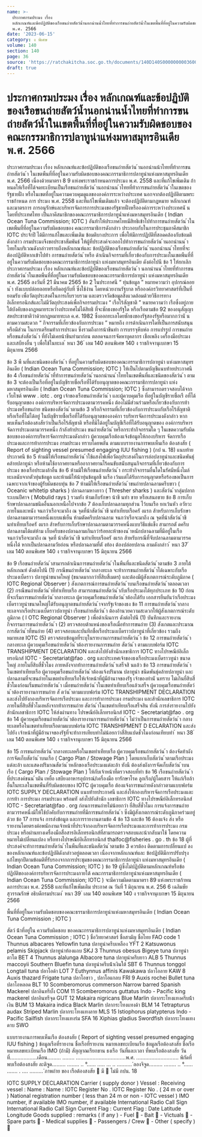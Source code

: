 ```yaml
---
name: >-
  ประกาศกรมประมง เรื่อง
  หลักเกณฑ์และข้อปฏิบัติของเรือขนถ่ายสัตว์น้ำนอกน่านน้ำไทยที่ทำการขนถ่ายสัตว์น้ำในเขตพื้นที่ที่อยู่ในความรับผิดชอบของคณะกรรมาธิการปลาทูน่าแห่งมหาสมุทรอินเดีย
  พ.ศ. 2566
date: '2023-06-15'
category: ง พิเศษ
volume: 140
section: 140
page: 36
source: 'https://ratchakitcha.soc.go.th/documents/140D140S0000000003600.pdf'
draft: true
---
```


# ประกาศกรมประมง เรื่อง หลักเกณฑ์และข้อปฏิบัติของเรือขนถ่ายสัตว์น้ำนอกน่านน้ำไทยที่ทำการขนถ่ายสัตว์น้ำในเขตพื้นที่ที่อยู่ในความรับผิดชอบของคณะกรรมาธิการปลาทูน่าแห่งมหาสมุทรอินเดีย พ.ศ. 2566

ประกาศกรมประมง เรื่อง หลักเกณฑ์และข้อปฏิบัติของเรือขนถ่ายสัตว์น ้านอกน่านน้าไทยที่ท้าการขนถ่ายสัตว์น ้า ในเขตพืนที่ที่อยู่ในความรับผิดชอบของคณะกรรมาธิการปลาทูน่าแห่งมหาสมุทรอินเดีย พ.ศ. 2566 เนื่องด้วยมาตรา 8 9 แห่งพระราชก้าหนดการประมง พ.ศ. 2558 และที่แก้ไขเพิ่มเติม ก้าหนดให้เรือที่ได้จดทะเบียนเป็นเรือขนถ่ายสัตว์น ้านอกน่านน ้าไทยที่ท้าการขนถ่ายสัตว์น ้าในเขตของรัฐชายฝั่ง หรือในเขตที่อยู่ในความควบคุมดูแลขององค์การระหว่างประเทศ นอกจากต้องปฏิบัติตามพระราชก้าหนด การ ประมง พ.ศ. 2558 และที่แก้ไขเพิ่มเติมแล้ว จะต้องปฏิบัติตามกฎหมาย หลักเกณฑ์ และมาตรการ การอนุรักษ์และบริหารจัดการการประมงของรัฐชายฝั่งหรือองค์การระหว่างประเทศนั น โดยที่ประเทศไทย เป็นภาคีสมาชิกของคณะกรรมาธิการปลาทูน่ำแห่งมหาสมุทรอินเดีย ( Indian Ocean Tuna Commission; IOTC ) อันท้าให้ประเทศไทยมีสิทธิเข้าไปท้าการขนถ่ายสัตว์น ้าในเขตพืนที่ที่อยู่ในความรับผิดชอบของ คณะกรรมาธิการดังกล่าว ประกอบกับในการประชุมภาคีสมาชิก IOTC ประจ้าปี ได้มีการแก้ไขและเพิ่มเติม ข้อมติบางประการ เพื่อให้มีการปฏิบัติที่สอดคล้องกับข้อมติดังกล่าว กรมประมงจึงขอประชาสัมพันธ์ ให้ผู้ที่ประสงค์จะออกไปท้าการขนถ่ายสัตว์น ้านอกน่านน ้าไทยในบริเวณดังกล่าวทราบถึงหลักเกณฑ์และ ข้อปฏิบัติของเรือขนถ่ายสัตว์น ้านอกน่านน ้าไทยที่จะต้องปฏิบัติหากเข้าไปท้า การขนถ่ายสัตว์น ้าหรือ ด้าเนินกิจกรรมที่เกี่ยวข้องกับการประมงในเขตพืนที่ที่อยู่ในความรับผิดชอบของคณะกรรมาธิการปลาทูน่า แห่งมหาสมุทรอินเดีย ดังต่อไปนี ข้อ 1 ให้ยกเลิกประกาศกรมประมง เรื่อง หลักเกณฑ์และข้อปฏิบัติของเรือขนถ่ายสัตว์น ้า นอกน่านน ้าไทยที่ท้าการขนถ่ายสัตว์น ้าในเขตพืนที่ที่อยู่ในความรับผิดชอบของคณะกรรมาธิการปลาทูน่า แห่งมหาสมุทรอินเดีย พ.ศ. 2565 ลงวันที่ 21 มีนาคม 2565 ข้อ 2 ในประกาศนี “ ทุ่นข้อมูล ” หมายความว่า อุปกรณ์ลอยน ้า ทังแบบปล่อยลอยหรือยึดอยู่กับที่ ซึ่งใช้งำน โดยหน่วยงานรัฐบาล หรือองค์กรวิทยาศาสตร์ที่เป็นที่ยอมรับ เพื่อวัตถุประสงค์ในการเก็บรวบรวม และตรวจวัดข้อมูลสิ่งแวดล้อมด้วยวิธีการทางอิเล็กทรอนิกส์และไม่มีวัตถุประสงค์เพื่อกิจกรรมประมง “ เรือไร้สัญชาติ ” หมายความว่า เรือซึ่งอยู่ภายใต้บังคับของกฎหมายระหว่ำงประเทศไม่ได้สิทธิ ที่จะชักธงของรัฐใด หรือเรือตามข้อ 92 ของอนุสัญญาสหประชาชาติว่าด้วยกฎหมายทะเล ค.ศ. 1982 ซึ่งออกทะเลโดยชักธงของรัฐสองรัฐหรือมากกว่านั นตามความสะดวก “ กิจกรรมที่เกี่ยวข้องกับการประมง ” หมายถึง การด้าเนินการใดที่เป็นการสนับสนุน หรือมีส่วน ในการเตรียมท้าการประมง ซึ่งรวมถึงการน้าขึนท่า การบรรจุหีบห่อ การแปรรูป การขนถ่ายหรือขนส่งสัตว์น ้า ที่ยังไม่เคยน้าขึนท่ามาก่อน ตลอดจนการจัดหาบุคลากร เชือเพลิง เครื่องมือประมง และเสบียงอื่น ๆ เพื่อใช้ในทะเล ้ หนา 36 ่ เลม 140 ตอนพิเศษ 140 ง ราชกิจจานุเบกษา 15 มิถุนายน 2566

ข้อ 3 พื นที่และชนิดของสัตว์น ้า ที่อยู่ในความรับผิดชอบของคณะกรรมาธิการปลาทูน่า แห่งมหาสมุทรอินเดีย ( Indian Ocean Tuna Commission; IOTC ) ให้เป็นไปตามบัญชีแนบท้ายประกาศนี ข้อ 4 เรือขนถ่ายสัตว์น ้าที่ท้าการขนถ่ายสัตว์น ้านอกน่านน ้าไทยในเขตพืนที่และชนิดของสัตว์น ้า ตามข้อ 3 จะต้องเป็นเรือที่อยู่ในบัญชีรายชื่อเรือที่ได้รับอนุญาตของคณะกรรมาธิการปลาทูน่า แห่งมหาสมุทรอินเดีย ( Indian Ocean Tuna Commission; IOTC ) ซึ่งสามารถตรวจสอบได้จากเว็บไซต์ www . iotc . org เจ้าของเรือขนถ่ายสัตว์น ้า และผู้ควบคุมเรือ ที่อยู่ในบัญชีรายชื่อเรื อที่ได้รับอนุญาตของ องค์การบริหารจัดการประมงตามวรรคหนึ่ง ต้องไม่มีส่วนร่วมหรือเกี่ยวข้องกับการท้าประมงหรือขนถ่าย ชนิดของสัตว์น ้าตามข้อ 3 หรือกิจกรรมที่เกี่ยวข้องกับการประมงกับเรือไร้สัญชาติหรือเรือที่ไม่ได้อยู่ ในบัญชีรายชื่อเรือที่ได้รับอนุญาตขององค์กา รบริหารจัดการประมงดังกล่าว หากพบเห็นเรือต้องสงสัยว่าเป็นเรือไร้สัญชาติ หรือที่มิได้อยู่ในบัญชีเรือที่ได้รับอนุญาตของ องค์การบริหารจัดการประมงตามวรรคหนึ่ง ก้าลังท้าประมง ขนถ่ายสัตว์น ้าหรือกระท้ากิจกรรมใด ๆ ในเขตความรับผิดชอบขององค์การบริหารจัดการประมงดังกล่าว ผู้ควบคุมเรือต้องแจ้งข้อมูลให้กองบริหาร จัดการเรือประมงและการท้าการประมง กรมประมง ทราบโดยพลัน ตามแบบรายงานการพบเห็นเรือ ต้องสงสัย ( Report of sighting vessel presumed engaging IUU fishing ) (กป น. 18) แนบท้ายประกาศนี ข้อ 5 ห้ามมิให้เรือขนถ่ายสัตว์น ้าใช้แสงไฟเพื่อวัตถุประสงค์ในการล่อปลาทูน่าและชนิดพันธุ์ คล้ายปลาทูน่า หรือห้ามใช้อากาศยานหรืออากาศยานไร้คนขับสนับสนุนกิจกรรมที่เกี่ยวข้องกับการประมง ของเรือประมงล้าอื่น ข้อ 6 ห้ามมิให้เรือขนถ่ายสัตว์น ้า กระท้ากิจกรรมอื่นใดในรัศมีหนึ่งไมล์ทะเลนับจากตัวทุ่นข้อมูล และห้ามมิให้น้าทุ่นข้อมูลขึ นเรือ เว้นแต่ได้รับการอนุญาตหรือร้องขอเป็นการเฉพาะจากเจ้าของผู้รับผิดชอบทุ่น ข้อ 7 ห้ามมิให้เรือขนถ่ายสัตว์น ้าขนถ่ายปลาฉลามครีบขาว ( Oceanic whitetip sharks ) ปลาฉลามหางยาว ( Thresher sharks ) และสัตว์น ้ากลุ่มปลากระเบนปีศาจ ( Mobulid rays ) รวมทัง ห้ามเก็บรักษา น้าขึ นท่า ขาย หรือเสนอขาย ข้อ 8 การเก็บรักษาปลาฉลามชนิดอื่นนอกเหนือไปจากข้อ 7 ต้องเก็บปลาฉลามทุกส่วน ไว้บนเรือ ยกเว้นหัว อวัยวะภายในและหนัง จนกว่าเรือจะมาถึง ณ จุดที่น้าสัตว์น ้าขึ นท่าเทียบเรือครั งแรก ส้าหรับการเก็บรักษาปลาฉลามตามวรรคหนึ่งแบบแช่เย็น ห้ามตัดครีบปลาฉลาม จนกว่าเรือจะมาถึง ณ จุดที่น้าสัตว์น ้าขึ นท่าเทียบเรือครั งแรก ส้าหรับการเก็บรักษาปลาฉลามตามวรรคหนึ่งแบบวิธีแช่แข็ง สามารถตั ดครีบปลาฉลามได้แต่ห้าม เก็บครีบของปลาฉลามเกินกว่าร้อยละห้าของน ้าหนักปลาฉลามที่มีอยู่ในเรือ จนกว่าเรือจะมาถึง ณ จุดที่ น้าสัตว์น ้าขึ นท่าเทียบเรือครั งแรก ส้าหรับกรณีที่จับปลาฉลามตามวรรคหนึ่งได้ หากเป็นปลาฉลามวัยอ่อน หรือปลาฉลามที่ตั งท้อง ต้องปล่อยปลาฉ ลามดังกล่าว ้ หนา 37 ่ เลม 140 ตอนพิเศษ 140 ง ราชกิจจานุเบกษา 15 มิถุนายน 2566

ข้อ 9 เรือขนถ่ายสัตว์น ้าสามารถด้าเนินการขนถ่ายสัตว์น ้าในพืนที่และชนิดสัตว์น ้าตามข้อ 3 ภายใต้หลักเกณฑ์ ดังต่อไปนี (1) กรณีขนถ่ายสัตว์น ้ากลางทะเล จะท้าการขนถ่ายสัตว์น ้าได้เฉพาะกับเรือประมงเบ็ดราว ปลาทูน่าขนาดใหญ่ (ขนาดมากกว่ายี่สิบสี่เมตร) และต้องมีผู้สังเกตการณ์ระดับภูมิภาค ( IOTC Regional Observer ) สังเกตการณ์การขนถ่ายสัตว์น ้าบนเรือขนถ่ายสัตว์น ้าตลอดเวลา (2) กรณีขนถ่ายสัตว์น ้าที่ท่าเทียบเรือ สามารถขนถ่ายสัตว์น ้ากับเรือประมงได้ทุกประเภท ข้อ 10 ก่อนที่จะเริ่มการขนถ่ายสัตว์น ้ากลางทะเล ผู้ควบคุมเรือขนถ่ายสัตว์น ้าต้องได้รับ เอกสารยืนยันว่าเรือประมงเบ็ดราวทูน่าขนาดใหญ่ได้รับอนุญาตขนถ่ายสัตว์น ้าจากรัฐเจ้าของธง ข้อ 11 การขนถ่ายสัตว์น ้ากลางทะเลจากเรือประมงเบ็ดราวปลาทูน่า เรือขนถ่ายสัตว์น ้า ต้องอ้านวยความสะดวกให้ผู้สังเกตการณ์ระดับภูมิภาค ( I OTC Regional Observer ) เพื่อด้าเนินการ ดังต่อไปนี (1) บันทึกและรายงานกิจกรรมการขนถ่ายสัตว์น ้า (2) ตรวจสอบต้าแหน่งของเรือเมื่อท้าการขนถ่าย (3) สังเกตและประมาณการสัตว์น ้าที่ขนถ่าย (4) ตรวจสอบและบันทึกชื่อเรือประมงเบ็ดราวปลาทูน่าที่เกี่ยวข้อง รวมถึงหมายเลข IOTC (5) ตรวจสอบข้อมูลที่ระบุในรายงานการขนถ่ายสัตว์น ้า ข้อ 12 การขนถ่ายสัตว์น ้ากลางทะเล ผู้ควบคุมเรือขนถ่ายสัตว์น ้าต้องรายงานการขนถ่าย สัตว์น ้า ตามแบบฟอร์ม IOTC TRANSHIPMENT DECLARATION และส่งไปยังส้านักเลขาธิการ IOTC ทางไปรษณีย์อิเล็ก ทรอนิกส์ IOTC - Secretariat@fao . org และประเทศเจ้าของธงเรือประมงเบ็ดราวทูน่า ขนาดใหญ่ ภายในยี่สิบสี่ชั่วโมง ภายหลังจากท้าการขนถ่ายสัตว์น ้าเสร็จสิ นแล้ว ข้อ 13 การขนถ่ายสัตว์น ้าในเขตท่าเทียบเรือ ผู้ควบคุมเรือขนถ่ายสัตว์น ้าต้องแจ้งปริมาณ ปลาทูน่า ชนิดพันธุ์คล้ายปลาทูน่า และปลาฉลามที่จะขนถ่ายในเขตท่าเทียบเรือให้เจ้าหน้าที่ผู้มีอ้านาจของรัฐ เจ้าของท่านั นทราบ ไม่เกินยี่สิบสี่ชั่วโมงก่อนเริ่มขนถ่ายสัตว์น ้า เมื่อขนถ่ายสัตว์น ้าในเขตท่าเทียบเรือแล้วเสร็จ ผู้ควบคุมเรือขนถ่ายสัตว์น ้าต้องรายงานการขนถ่าย สั ตว์น ้าตามแบบฟอร์ม IOTC TRANSHIPMENT DECLARATION และส่งไปยังกองบริหารจัดการเรือประมง และการท้าการประมง กรมประมง และส้านักเลขาธิการ IOTC ภายในยี่สิบสี่ชั่วโมงหลังจากท้าการขนถ่าย สัตว์น ้าในเขตท่าเทียบเรือเสร็จสิน ทังนี การส่งรายงานไปยังส้านักเลขาธิการ IOTC ให้ส่งผ่านทาง ไปรษณีย์อิเล็กทรอนิกส์ IOTC - Secretariat@fao . org ข้อ 14 ผู้ควบคุมเรือขนถ่ายสัตว์น ้าต้องรายงานการขนถ่ายสัตว์น ้า ไม่ว่าเป็นการขนถ่ายสัตว์น ้า กลางทะเลหรือในเขตท่าเทียบเรือตามแบบฟอร์ม IOTC TRANSHIPMENT D ECLARATION และส่งไปยัง เจ้าหน้าที่ผู้มีอ้านาจของรัฐที่จะท้าการเทียบท่าไม่น้อยกว่าสี่สิบแปดชั่วโมงก่อนเทียบท่า ้ หนา 38 ่ เลม 140 ตอนพิเศษ 140 ง ราชกิจจานุเบกษา 15 มิถุนายน 2566

ข้อ 15 การขนถ่ายสัตว์น ้ากลางทะเลหรือในเขตท่าเทียบเรือ ผู้ควบคุมเรือขนถ่ายสัตว์น ้า ต้องจัดท้าผังการจัดเก็บสัตว์น ้าบนเรือ ( Cargo Plan / Stowage Plan ) โดยแยกเก็บสัตว์น ้าตามเรือประมง แต่ละล้า และแสดงปริมาณสัตว์น ้าหลักของเรือประมงแต่ละล้า ทังนี ต้องส่งผังการจัดเก็บสัตว์น ้าบนเรือ ( Cargo Plan / Stowage Plan ) ให้กับเจ้าหน้าที่ตรวจสอบที่ท่า ข้อ 16 เรือขนถ่ายสัตว์น ้าที่ประสงค์ขนน ้ามัน เหยื่อ เสบียงอาหารอุปกรณ์/เครื่องมือ ยารักษาโรค ลูกเรือ/ผู้โดยสาร ให้แก่เรือล้าอื่นในทะเลในเขตพืนที่รับผิดชอบของ IOTC ผู้ควบคุมเรือ ต้องแจ้งการขนถ่ายดังกล่าวตามแบบฟอร์ม IOTC SUPPLY DECLARATION แนบท้ายประกาศนี และส่งให้กองบริหารจัดการเรือประมงและการท้า การประมง กรมประมง พร้อมทั งส่งไปยังส้านัก เลขาธิการ IOTC ทางไปรษณีย์อิเล็กทรอนิกส์ IOTC - Secretariat@fao . org ก่อนการขนถ่ายไม่น้อยกว่า ยี่สิบสี่ชั่วโมง การแจ้งการขนถ่ายตามวรรคหนึ่งมิให้ใช้บังคับกับการขนถ่ายที่มีการขนถ่ายสัตว์น ้า ซึ่งมีผู้สังเกตการณ์ระดับภูมิภาคร่วมอยู่ด้วย ข้อ 17 การแจ้ง การส่งข้อมูล และการรายงานตามข้อ 4 ข้อ 13 และข้อ 16 ต้องแจ้ง ส่ง หรือรายงานโดยตรงต่อพนักงานเจ้าหน้าที่ประจ้ากองบริหารจัดการเรือประมงและการท้าการประมง กรมประมง หรือผ่านทางเครื่องมือสื่อสารอิเล็กทรอนิกส์ที่สามารถตรวจสอบและน้ากลับมาใช้ โดยความหมายไม่เปลี่ยนแปลง หรือทางไปรษณีย์อิเล็กทรอนิกส์ thaifoc@fisheries . go . th ข้อ 18 ผู้ที่ประสงค์จะท้าการขนถ่ายสัตว์น ้าในพืนที่และชนิดสัตว์น ้าตามข้อ 3 ควรต้อง ติดตามการเปลี่ยนแป ลงของหลักเกณฑ์และข้อปฏิบัติดังกล่าวอยู่ตลอดเวลา เนื่องจากหลักเกณฑ์และ ข้อปฏิบัติมีการปรับปรุงแก้ไขทุกปีตามข้อมติที่รับรองจากการประชุมของคณะกรรมาธิการปลาทูน่า แห่งมหาสมุทรอินเดีย ( Indian Ocean Tuna Commission; IOTC ) ข้อ 19 ผู้ซึ่งไม่ปฏิบัติตามหลักเกณฑ์หรือข้อปฏิบัติขององค์การบริหารจัดการประมงภายใต้ คณะกรรมาธิการปลาทูน่าแห่งมหาสมุทรอินเดีย ( Indian Ocean Tuna Commission; IOTC ) จะมีความผิดตามมาตรา 89 แห่งพระราชก้าหนดการประมง พ.ศ. 2558 และที่แก้ไขเพิ่มเติม ประกาศ ณ วันที่ 1 มิถุนายน พ.ศ. 256 6 เฉลิมชัย สุวรรณรักษ์ อธิบดีกรมประมง ้ หนา 39 ่ เลม 140 ตอนพิเศษ 140 ง ราชกิจจานุเบกษา 15 มิถุนายน 2566

พื้นที่ที่อยู่ในความรับผิดชอบของคณะธรรมาธิการปลาทูน่าแห่งมหาสมุทรอินเดีย ( Indian Ocean Tuna Commission ; IOTC )

สัตว์ น้้าที่อยู่ใน ความรับผิดชอบ ของคณะกรรมาธิการปลาทูน่าแห่งมหาสมุทรอินเดีย ( Indian Ocean Tuna Commission ; IOTC ) ชื่อวิทยาศาสตร์ ชื่อสามัญ ชื่อไทย FAO code 1 Thunnus albacares Yellowfin tuna ปลาทูน่าครีบเหลือง YFT 2 Katsuwonus pelamis Skipjack ปลาทูน่าท้องแถบ SKJ 3 Thunnus obesus Bigeye tuna ปลาทูน่าตาโต BET 4 Thunnus alalunga Albacore tuna ปลาทูน่าครีบยาว ALB 5 Thunnus maccoyii Southern Bluefin tuna ปลาทูน่าครีบน้้าเงินใต้ SBT 6 Thunnus tonggol Longtail tuna ปลาโอด้า LOT 7 Euthynnus affinis Kawakawa ปลาโอลาย KAW 8 Auxis thazard Frigate tuna ปลาโอขาว , ปลาโอแกลบ FRI 9 Auxis rochei Bullet tuna ปลาโอหลอด BLT 10 Scomberomorus commerson Narrow barred Spanish Mackerel ปลาอินทรีบั้ง COM 11 Scomberomorus guttatus Indo - Pacific king mackerel ปลาอินทรีจุด GUT 12 Makaira nigricans Blue Marlin ปลากระโทงแทงครีบน้้าเงิน BUM 13 Makaira indica Black Marlin ปลากระโทงแทงด้า BLM 14 Tetrapturus audax Striped Marlin ปลากระโทงแทงลาย MLS 15 Istiophorus platypterus Indo - Pacific Sailfish ปลากระโทงแทงร่ม SFA 16 Xiphias gladius Swordfish ปลากระโทงแทงดาบ SWO

แบบรายงานการพบเห็นเรือ ต้องสงสัย ( Report of sighting vessel presumed engaging IUU fishing ) ข้อมูลเรือที่รายงาน ชื่อเรือที่รายงาน หมายเลขทะเบียนเรือ ข้อมูลเรือต้องสงสัย ชื่อเรือ หมายเลขทะเบียนเรือ IMO (ถ้ามี) สัญญาณเรียกขาน ธงเรือ วันที่และเวลา ที่พบเรือต้องสงสัย วันที่..................เดือน......... ........ .................................พ.ศ. ............................ พิกัดที่ พบเรือต้องสงสัย ละติจูด......... ........ .. °...... ..... ... .. ..........́ ลองจิจูด......... ........ .. °...... ....... . .... .........́ ภาพถ่าย ของ เรือต้องสงสัย  มี  ไม่มี กปน. 18



IOTC SUPPLY DECLARATION Carrier ( supply donor ) Vessel : Receiving vessel : Name : Name : IOTC Register No . IOTC Register No . ( 24 m or over ) National registration number ( less than 24 m or non - IOTC vessel ) IMO number, if available IMO number, if available International Radio Call Sign International Radio Call Sign Current Flag : Current Flag : Date Latitude Longitude Goods supplied : remarks ( if any ) - Fuel  - Bait  - Victuals  - Spare parts  - Medical supplies  - Passengers / Crew  - Other ( specify ) 
